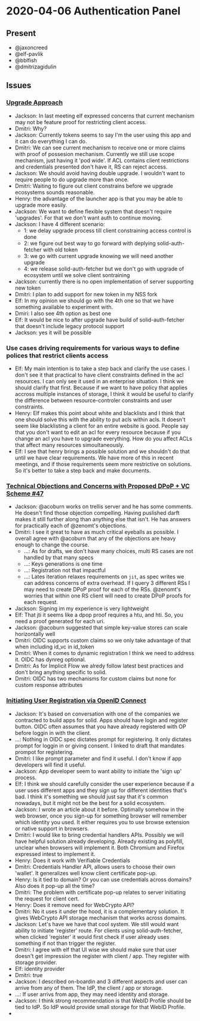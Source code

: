 # 2020-04-06 Authentication Panel

## Present

* @jaxoncreed
* @elf-pavlik
* @bblfish
* @dmitrizagidulin

## Issues

### [Upgrade Approach](https://github.com/solid/authentication-panel/issues/45)

- Jackson: In last meeting elf expressed concerns that current mechanism may not be feature proof for restricting client access.
- Dmitri: Why?
- Jackson: Currently tokens seems to say I'm the user using this app and it can do everything I can do.
- Dmitri: We can see current mechanism to receive one or more claims with proof of possesion mechanism. Currently we still use scope mechanism, just having it 'pod wide'. If ACL contains client restrictions and credentials presented don't have it, RS can reject access.
- Jackson: We should avoid having double upgrade. I wouldn't want to require people to do upgrade more than once.
- Dmitri: Waiting to figure out client constrains before we upgrade ecosystems sounds reasonable.
- Henry: the advantage of the launcher app is that you may be able to upgrade more easily.
- Jackson: We want to define flexible system that doesn't require 'upgrades'. For that we don't want auth to continue moving.
- Jackson: I have 4 different scenario:
  - 1: we delay upgrade process till client constraining access control is done
  - 2: we figure out best way to go forward with deplying solid-auth-fetcher with old token
  - 3: we go with current upgrade knowing we will need another upgrade
  - 4: we release solid-auth-fetcher but we don't go with upgrade of ecosystem until we solve client sontraining
- Jackson: currently there is no open implementation of server supporting new token
- Dmitri: I plan to add support for new token in my NSS fork
- Elf: In my opinion we should go with the 4th one so that we have something available to experiment with.
- Dmiri: I also see 4th option as best one
- Elf: It would be nice to after upgrade have build of solid-auth-fetcher that doesn't include legacy protocol support
- Jackson: yes it will be possible

### Use cases driving requirements for various ways to define polices that restrict clients access
 - Elf: My main intention is to take a step back and clarify the use cases. I don't see it that practical to have client constraints defined in the acl resources. I can only see it used in an enterprise situation. I think we should clarify that first. Because if we want to have policy that applies accross multiple instances of storage, I think it would be useful to clarify the difference between resource-controler constraints and user constraints.
 - Henry: Elf makes this point about white and blacklists and I think that one should solve this with the ability to put acls within acls. It doesn't seem like blacklisting a client for an entire website is good. People say that you don't want to edit an acl for every resource because if you change an acl you have to upgrade everything. How do you affect ACLs that affect many resources simoultaneously.
 - Elf: I see that henry brings a possible solution and we shouldn't do that until we have clear requirements. We have more of this in recent meetings, and if those requirements seem more restrictive on solutions. So it's better to take a step back and make documents. 

### [Technical Objections and Concerns with Proposed DPoP + VC Scheme #47](https://github.com/solid/authentication-panel/issues/47)
 - Jackson: @acoburn works on trellis server and he has some comments. He doesn't find those objection compelling. Having puslished darft makes it still further along than anything else that isn't. He has answers for practically each of @zenomt's objections.
 - Dmitri: I see it great to have as much critical eyeballs as possible. I overall agree with @acoburn that any of the objections are heavy enough to change the course.
   - ...: As for drafts, we don't have many choices, multi RS cases are not handled by that many specs
   - ...: Keys generations is one time
   - ...: Registration not that impactful
   - ...: Lates iteration relaxes requirements on `jit`, as spec writes we can address concerns of extra overhead. If I query 3 different RSs I may need to create DPoP proof for each of the RSs. @zenomt's worries that within one RS client will need to create DPoP proofs for each request.
 - Jackson: Signing im my experience is very lightweight
 - Elf: That jti it seems like a dpop proof requires a htu, and hti. So, you need a proof generated for each uri.
 - Jackson: @acoburn suggested that simple key-value stores can scale horizontally well
 - Dmitri: OIDC supports custom claims so we only take advantage of that when including id_vc in id_token
 - Dmitri: When it comes to dynamic registration I think we need to address it. OIDC has dynreg optional.
 - Dmitri: As for Implicit Flow we alredy follow latest best practices and don't bring anything specific to solid.
 - Dmitri: OIDC has two mechanisms for custom claims but none for custom response attributes

### [Initiating User Registration via OpenID Connect](https://github.com/solid/authentication-panel/issues/46)
 - Jackson: It's based on conversation with one of the companies we contracted to build apps for solid. Apps should have login and register button. OIDC often assumes that you have already registered with OP before loggin in with the client.
 - ...: Nothing in OIDC spec dictates prompt for registering. It only dictates prompt for loggin in or giving consent. I linked to draft that mandates prompot for registering.
 - Dmitri: I like prompt parameter and find it useful. I don't know if app developers will find it useful.
 - Jackson: App developer seem to want ability to initiate the 'sign up' process. 
 - Elf: I think we should carefully consider the user experience because if a user uses different apps and they sign up for different identities that's bad. I think it's something we should just say that it's common nowadays, but it might not be the best for a solid ecosystem.
 - Jackson: I wrote an article about it before. Optimally somehow in the web browser, once you sign-up for something browser will remember which identity you used. It either requires you to use browse extension or native support in browsers.
 - Dmitri: I would like to bring credential handlers APIs. Possibly we will have helpful solution already developing. Already existing as polyfill, unclear when browsers will implement it. Both Chromium and Firefox expressed intest to implement it.
 - Henry: Does it work with Verifiable Credentials
 - Dmitri: Credentials Handler API, allows users to choose their own 'wallet'. It generalizes well know client certificate pop-up.
 - Henry: Is it tied to domain? Or you can use credentials across domains? Also does it pop-up all the time?
 - Dmitri: The problem with certificate pop-up relates to server initiating the request for client cert.
 - Henry: Does it remove need for WebCrypto API?
 - Dmitri: No it uses it under the hood, it is a complementary solution. It gives WebCrypto API storage mechanism that works across domains.
 - Jackson: Let's have we have that cool system. We still would want ability to initiate 'register' route. For clients using solid-auth-fetcher, when clicked 'register' it would first check if user already uses something if not than trigger the register.
 - Dmitri: I agree with elf that UI wise we should make sure that user doesn't get impression the register with client / app. They register with storage provider.
 - Elf: identity provider
 - Dmitri: true
 - Jackson: I described on-boardin and 3 different aspects and user can arrive from any of them. The IdP, the client / app or storage.
 - ...: If user arrivs from app, they may need identity and storage.
 - Jackson: I think strong recommendation is that WebID Profile should be tied to IdP. So IdP would provide small storage for that WebID Profile.
 - 
